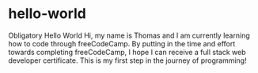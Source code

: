 # hello-world
Obligatory Hello World
Hi, my name is Thomas and I am currently learning how to code through freeCodeCamp. By putting in the time and effort towards completing freeCodeCamp, I hope I can receive a full stack web developer certificate. This is my first step in the journey of programming!
